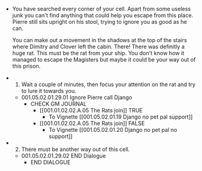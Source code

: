 - You have searched every corner of your cell. Apart from some useless junk you can't find anything that could help you escape from this place. Pierre still sits upright on his stool, trying to ignore you as good as he can. 
  
  You can make out a movement in the shadows at the top of the stairs where Dimitry and Clover left the cabin. There! There was definitly a huge rat. This must be the rat from your ship. You don't know how it managed to escape the Magisters but maybe it could be your way out of this prison.
- 1. Wait a couple of minutes, then focus your attention on the rat and try to lure it towards you.
	- 001.05.02.01.29.01 Ignore Pierre call Django
		- CHECK GM JOURNAL
			- [[001.01.02.02.A.05 The Rats join]] TRUE
				- To Vignette [[001.05.02.01.19 Django no pet pal support]]
			- [[001.01.02.02.A.05 The Rats join]] FALSE
				- To Vignette [[001.05.02.01.20 Django no pet pal no support]]
- 2. There must be another way out of this cell.
	- 001.05.02.01.29.02 END Dialogue
		- END DIALOGUE